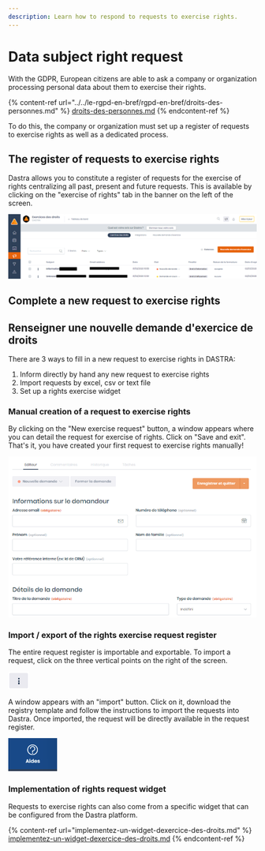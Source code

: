 ```yaml
---
description: Learn how to respond to requests to exercise rights.
---
```


# Data subject right request

With the GDPR, European citizens are able to ask a company or organization processing personal data about them to exercise their rights.

{% content-ref url="../../le-rgpd-en-bref/rgpd-en-bref/droits-des-personnes.md" %}
[droits-des-personnes.md](../../le-rgpd-en-bref/rgpd-en-bref/droits-des-personnes.md)
{% endcontent-ref %}

To do this, the company or organization must set up a register of requests to exercise rights as well as a dedicated process.

## The register of requests to exercise rights

Dastra allows you to constitute a register of requests for the exercise of rights centralizing all past, present and future requests. This is available by clicking on the "exercise of rights" tab in the banner on the left of the screen.

![Rights exercise request register](<../../.gitbook/assets/image (41).png>)

## Complete a new request to exercise rights

## Renseigner une nouvelle demande d'exercice de droits

There are 3 ways to fill in a new request to exercise rights in DASTRA:

1. Inform directly by hand any new request to exercise rights
2. Import requests by excel, csv or text file
3. Set up a rights exercise widget

### Manual creation of a request to exercise rights

By clicking on the "New exercise request" button, a window appears where you can detail the request for exercise of rights. Click on "Save and exit". That's it, you have created your first request to exercise rights manually!

![Details of the request for exercise of rights](<../../.gitbook/assets/image (115) (1).png>)

### Import / export of the rights exercise request register

The entire request register is importable and exportable. To import a request, click on the three vertical points on the right of the screen.

![](<../../.gitbook/assets/image (51) (1).png>)

A window appears with an "import" button. Click on it, download the registry template and follow the instructions to import the requests into Dastra. Once imported, the request will be directly available in the request register.

![Import window for rights exercise request register](<../../.gitbook/assets/image (148).png>)

### Implementation of rights request widget

Requests to exercise rights can also come from a specific widget that can be configured from the Dastra platform.



{% content-ref url="implementez-un-widget-dexercice-des-droits.md" %}
[implementez-un-widget-dexercice-des-droits.md](implementez-un-widget-dexercice-des-droits.md)
{% endcontent-ref %}





